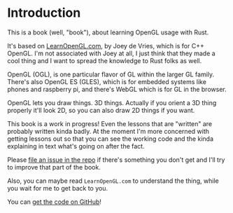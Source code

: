 # Introduction

This is a book (well, "book"), about learning OpenGL usage with Rust.

It's based on [LearnOpenGL.com](https://learnopengl.com/), by Joey de Vries,
which is for C++ OpenGL. I'm not associated with Joey at all, I just think that
they made a cool thing and I want to spread the knowledge to Rust folks as well.

OpenGL (OGL), is one particular flavor of GL within the larger GL family.
There's also OpenGL ES (GLES), which is for embedded systems like phones and
raspberry pi, and there's WebGL which is for GL in the browser.

OpenGL lets you draw things. 3D things. Actually if you orient a 3D thing
properly it'll look 2D, so you can also draw 2D things if you want.

This book is a work in progress! Even the lessons that are "written" are
probably written kinda badly. At the moment I'm more concerned with getting
lessons out so that you can see the working code and the kinda explaining in
text what's going on after the fact.

Please [file an issue in the
repo](https://github.com/rust-tutorials/learn-opengl/issues) if there's
something you don't get and I'll try to improve that part of the book.

Also, you can maybe read `LearnOpenGL.com` to understand the thing, while you
wait for me to get back to you.

You can [get the code on GitHub](https://github.com/rust-tutorials/learn-opengl)!
